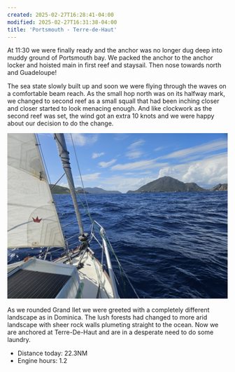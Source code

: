 ```yaml
---
created: 2025-02-27T16:28:41-04:00
modified: 2025-02-27T16:31:38-04:00
title: 'Portsmouth - Terre-de-Haut'
---
```


At 11:30 we were finally ready and the anchor was no longer dug deep into muddy ground of Portsmouth bay. We packed the anchor to the anchor locker and hoisted main in first reef and staysail. Then nose towards north and Guadeloupe! 

The sea state slowly built up and soon we were flying through the waves on a comfortable beam reach. As the small hop north was on its halfway mark, we changed to second reef as a small squall that had been inching closer and closer started to look menacing enough.  And like clockwork as the second reef was set, the wind got an extra 10 knots and we were happy about our decision to do the change.

![Image](../2025/5ad63fa40b431b0b5b9ec3c432981b5c.jpg) 

As we rounded Grand Ilet we were greeted with a completely different landscape as in Dominica. The lush forests had changed to more arid landscape with sheer rock walls plumeting straight to the ocean. Now we are anchored at Terre-De-Haut and are in a desperate need to do some laundry.

* Distance today: 22.3NM
* Engine hours: 1.2
